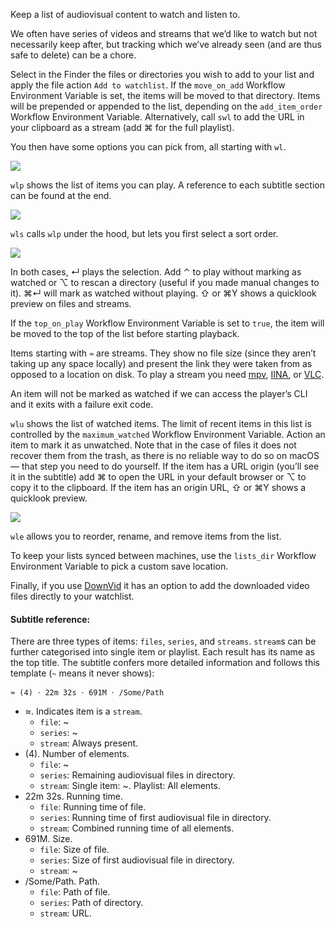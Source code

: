 Keep a list of audiovisual content to watch and listen to.
 
We often have series of videos and streams that we’d like to watch but not necessarily keep after, but tracking which we’ve already seen (and are thus safe to delete) can be a chore.
 
Select in the Finder the files or directories you wish to add to your list and apply the file action `Add to watchlist`. If the `move_on_add` Workflow Environment Variable is set, the items will be moved to that directory. Items will be prepended or appended to the list, depending on the `add_item_order` Workflow Environment Variable. Alternatively, call `swl` to add the URL in your clipboard as a stream (add ⌘ for the full playlist).

You then have some options you can pick from, all starting with `wl`.

![](https://i.imgur.com/jOKRSwY.png)

`wlp` shows the list of items you can play. A reference to each subtitle section can be found at the end.

![](https://i.imgur.com/anCe2I8.png)

`wls` calls `wlp` under the hood, but lets you first select a sort order.

![](https://i.imgur.com/SymAbSa.png)

In both cases, ↵ plays the selection. Add ⌃ to play without marking as watched or ⌥ to rescan a directory (useful if you made manual changes to it). ⌘↵ will mark as watched without playing. ⇧ or ⌘Y shows a quicklook preview on files and streams.

If the `top_on_play` Workflow Environment Variable is set to `true`, the item will be moved to the top of the list before starting playback.

Items starting with `≈` are streams. They show no file size (since they aren’t taking up any space locally) and present the link they were taken from as opposed to a location on disk. To play a stream you need [mpv](http://mpv.io/), [IINA](https://lhc70000.github.io/iina/), or [VLC](http://www.videolan.org/vlc/index.html).

An item will not be marked as watched if we can access the player’s CLI and it exits with a failure exit code.

`wlu` shows the list of watched items. The limit of recent items in this list is controlled by the `maximum_watched` Workflow Environment Variable. Action an item to mark it as unwatched. Note that in the case of files it does not recover them from the trash, as there is no reliable way to do so on macOS — that step you need to do yourself. If the item has a URL origin (you’ll see it in the subtitle) add ⌘ to open the URL in your default browser or ⌥ to copy it to the clipboard. If the item has an origin URL, ⇧ or ⌘Y shows a quicklook preview.

![](https://i.imgur.com/XK0W6Wj.png)

`wle` allows you to reorder, rename, and remove items from the list.

To keep your lists synced between machines, use the `lists_dir` Workflow Environment Variable to pick a custom save location.

Finally, if you use [DownVid](https://github.com/vitorgalvao/alfred-workflows/tree/master/DownVid) it has an option to add the downloaded video files directly to your watchlist.

#### Subtitle reference:

There are three types of items: `files`, `series`, and `streams`. `stream`s can be further categorised into single item or playlist. Each result has its name as the top title. The subtitle confers more detailed information and follows this template (`~` means it never shows):

```
≈ (4) 𐄁 22m 32s 𐄁 691M 𐄁 /Some/Path
```

+ ≈. Indicates item is a `stream`.
    + `file`: ~
    + `series`: ~
    + `stream`: Always present.
+ (4). Number of elements.
    + `file`: ~
    + `series`: Remaining audiovisual files in directory.
    + `stream`: Single item: ~. Playlist: All elements.
+ 22m 32s. Running time.
    + `file`: Running time of file.
    + `series`: Running time of first audiovisual file in directory.
    + `stream`: Combined running time of all elements.
+ 691M. Size.
    + `file`: Size of file.
    + `series`: Size of first audiovisual file in directory.
    + `stream`: ~
+ /Some/Path. Path.
    + `file`: Path of file.
    + `series`: Path of directory.
    + `stream`: URL.
